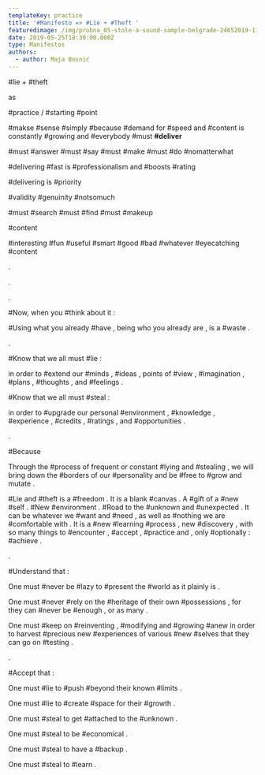 ```yaml
---
templateKey: practice
title: '#Manifesto => #Lie + #Theft '
featuredimage: /img/probna_05-stole-a-sound-sample-belgrade-24052019-1137.jpg
date: 2019-05-25T18:39:00.000Z
type: Manifestos
authors:
  - author: Maja Bosnić
---
```

\#lie + #theft 

as 

\#practice / #starting #point

\#makse #sense #simply #because #demand for #speed and #content is constantly #growing and #everybody #must **\#deliver**

\#must #answer #must #say #must #make #must #do #nomatterwhat

\#delivering #fast is #professionalism and #boosts #rating

\#delivering is #priority 

\#validity #genuinity #notsomuch

\#must #search #must #find #must #makeup

\#content

\#interesting #fun #useful #smart #good #bad #whatever #eyecatching #content

.

.

.

\#Now, when you #think about it :

\#Using what you already #have , being who you already are , is a #waste .

.

\#Know that we all must #lie :

in order to #extend our #minds , #ideas , points of #view , #imagination , #plans , #thoughts , and #feelings .

\#Know that we all must #steal :

in order to #upgrade our personal #environment , #knowledge , #experience , #credits , #ratings , and #opportunities .

.

\#Because

Through the #process of frequent or constant #lying and #stealing , we will bring down the #borders of our #personality and be #free to #grow and mutate . 

\#Lie and #theft is a #freedom . It is a blank #canvas . A #gift of a #new #self . #New #environment . #Road to the #unknown and #unexpected . It can be whatever we #want and #need , as well as #nothing we are #comfortable with . It is a #new #learning #process , new #discovery , with so many things to #encounter , #accept , #practice and , only #optionally : #achieve .

.

\#Understand that :

One must #never be #lazy to #present the #world as it plainly is .

One must #never #rely on the #heritage of their own #possessions , for they can #never be #enough , or as many .

One must #keep on #reinventing , #modifying and #growing #anew in order to harvest #precious new #experiences of various #new #selves that they can go on #testing .

.

\#Accept that :

One must #lie to #push #beyond their known #limits .

One must #lie to #create #space for their #growth .

One must #steal to get #attached to the #unknown .

One must #steal to be #economical .

One must #steal to have a #backup .

One must #steal to #learn .
